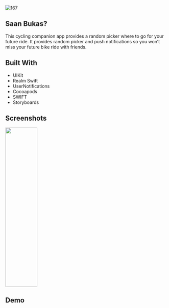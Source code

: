 



![167](https://github.com/jarvizconde1/San-Bukas-/assets/102355807/e4250322-cfcb-4d83-8e54-b229902c9967)



## Saan Bukas?
                                 
This cycling companion app provides a random picker where to go for your future ride. It provides random picker and push notifications so you won’t miss your future bike ride with friends.

## Built With
* UIKit 
* Realm Swift 
* UserNotifications 
* Cocoapods 
* SWIFT
* Storyboards


## Screenshots





<img src="https://github.com/jarvizconde1/San-Bukas-/assets/102355807/bcde66b5-653b-4ace-a0a8-b45696b240ea" width="100" height="500">
 

## Demo





